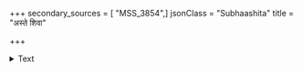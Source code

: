 +++
secondary_sources = [ "MSS_3854",]
jsonClass = "Subhaashita"
title = "अस्ते शिवा"

+++

<details><summary>Text</summary>

अस्ते शिवा पश्चिमायां परचक्रभयाय सा।  
शुभा कुबेरदिश्यस्ते ग्रामान्तः शून्यकारिणी॥
</details>
